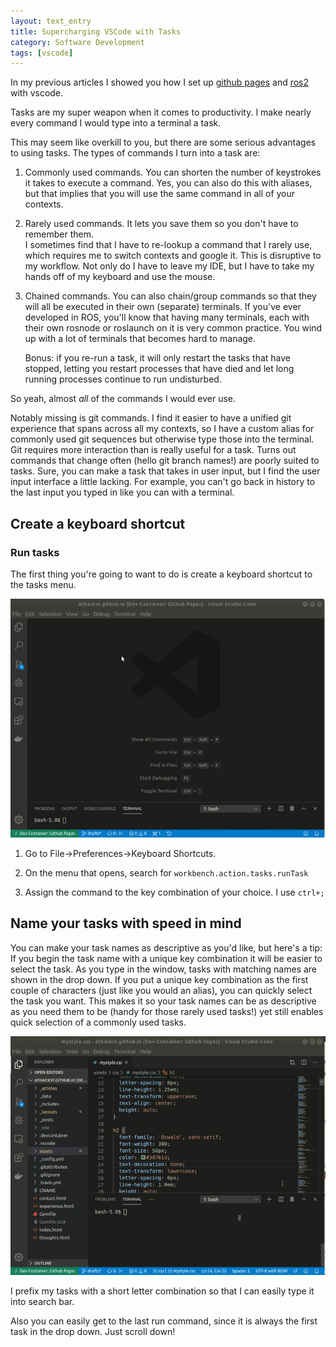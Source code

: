```yaml
---
layout: text_entry
title: Supercharging VSCode with Tasks
category: Software Development
tags: [vscode]
---
```


In my previous articles I showed you how I set up [github pages](articles/vscode_docker_github_pages.html) and [ros2](/articles/vscode_docker_ros2.html) with vscode.

Tasks are my super weapon when it comes to productivity.  I make nearly every command I would type into a terminal a task.

This may seem like overkill to you, but there are some serious advantages to using tasks.  The types of commands I turn into a task are:

1. Commonly used commands. You can shorten the number of keystrokes it takes to execute a command.
    Yes, you can also do this with aliases, but that implies that you will use the same command in all of your contexts.

2. Rarely used commands. It lets you save them so you don't have to remember them.  
   I sometimes find that I have to re-lookup a command that I rarely use, which requires me to switch contexts and google it.  This is disruptive to my workflow.  Not only do I have to leave my IDE, but I have to take my hands off of my keyboard and use the mouse.

3. Chained commands.  You can also chain/group commands so that they will all be executed in their own (separate) terminals.
   If you've ever developed in ROS, you'll know that having many terminals, each with their own rosnode or roslaunch on it is very common practice.  You wind up with a lot of terminals that becomes hard to manage.

   Bonus: if you re-run a task, it will only restart the tasks that have stopped, letting you restart processes that have died and let long running processes continue to run undisturbed.

So yeah, almost _all_ of the commands I would ever use.

Notably missing is git commands.  I find it easier to have a unified git experience that spans across all my contexts, so I have a custom alias for commonly used git sequences but otherwise type those into the terminal.  Git requires more interaction than is really useful for a task.  Turns out commands that change often (hello git branch names!) are poorly suited to tasks.  Sure, you can make a task that takes in user input, but I find the user input interface a little lacking.  For example, you can't go back in history to the last input you typed in like you can with a terminal.

## Create a keyboard shortcut

### Run tasks

The first thing you're going to want to do is create a keyboard shortcut to the tasks menu.

![vscode keyboard shortcut](/assets/img/vscode_keyboard_shortcuts.gif)

1. Go to File->Preferences->Keyboard Shortcuts.

2. On the menu that opens, search for `workbench.action.tasks.runTask`

3. Assign the command to the key combination of your choice.  I use `ctrl+;`

## Name your tasks with speed in mind

You can make your task names as descriptive as you'd like, but here's a tip:  If you begin the task name with a unique key combination it will be easier to select the task.  As you type in the window, tasks with matching names are shown in the drop down.  If you put a unique key combination as the first couple of characters (just like you would an alias), you can quickly select the task you want.  This makes it so your task names can be as descriptive as you need them to be (handy for those rarely used tasks!) yet still enables quick selection of a commonly used tasks.

![vscode run task](/assets/img/vscode_run_task.gif)

I prefix my tasks with a short letter combination so that I can easily type it into search bar.

Also you can easily get to the last run command, since it is always the first task in the drop down.  Just scroll down!
